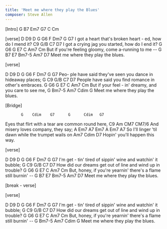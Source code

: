 ```yaml
---
title: 'Meet me where they play the Blues'
composer: Steve Allen
---
```



[Intro]
G  B7  Em7   G7   C   Cm

[verse]
D  D9 D   G          G6      F          Dm7       G       G7
I got a heart that's broken heart - ed, how do I mend it?
         C9            G/B               C7      D7
I got a crying jag you started, how do I end it?
    G          G6  G    E7     C      Am7    Cm
But if you're feeling gloomy, come a-running to me --
 G        B7        E7 Bm7-5 Am7   D7
Meet me where they play the blues.

[verse]

 D   D9   D    G           G6        F       Dm7       G       G7
Peo- ple have said they've seen you dance in hideaway places;
  G          C9            G/B                   C7      D7
People have said you find romance in other's embraces.
    G        G6    G    E7      C      Am7     Cm
But if your feel - in' dreamy, and you care to see me,
 G      Bm7-5      Am7 Cdim   G
Meet me where they play the blues.


[Bridge]

           G    Cdim    G7      G      Cdim   G7
Eyes that flirt with a tear are common round here,
    C9           Am            CM7   CM7/6
And misery loves company, they say;
          A    Em7   A7   Em7        A      Em7  A7
So I'll linger 'til dawn while the trumpet wails on
 Am7         Cdim          D7
Hopin' you'll happen this way.

[verse]

D   D9     D    G       G6       F       Dm7          G       G7
I'm get - tin' tired of sippin' wine and watchin' it bubble;
 G           C9               G/B                   C7      D7
How did our dreams get out of line and wind up in trouble?
     G      G6  G       E7       C        Am7         Cm
But, honey, if you're yearnin' there's a flame still burnin' --
G        B7         E7 Bm7-5 Am7   D7
Meet me where they play the blues.


[break - verse]

[verse]

D   D9     D    G       G6       F       Dm7          G       G7
I'm get - tin' tired of sippin' wine and watchin' it bubble;
 G           C9               G/B                   C7      D7
How did our dreams get out of line and wind up in trouble?
     G      G6  G       E7       C        Am7         Cm
But, honey, if you're yearnin' there's a flame still burnin' --
G      Bm7-5      Am7 Cdim   G
Meet me where they play the blues.
